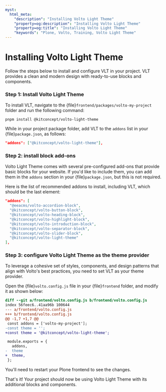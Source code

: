 ```yaml
---
myst:
  html_meta:
    "description": "Installing Volto Light Theme"
    "property=og:description": "Installing Volto Light Theme"
    "property=og:title": "Installing Volto Light Theme"
    "keywords": "Plone, Volto, Training, Volto Light Theme"
---
```



# Installing Volto Light Theme

Follow the steps below to install and configure VLT in your project. VLT provides a clean and modern design with ready-to-use blocks and components.

### Step 1: Install Volto Light Theme

To install VLT, navigate to the {file}`frontend/packages/volto-my-project` folder and run the following command:

```shell
pnpm install @kitconcept/volto-light-theme
```

While in your project package folder, add VLT to the `addons` list in your {file}`package.json`, as follows:

```json
"addons": ["@kitconcept/volto-light-theme"],
```

### Step 2: install block add-ons

Volto Light Theme comes with several pre-configured add-ons that provide basic blocks for your website. If you'd like to include them, you can add them in the `addons` section in your {file}`package.json`, but this is not required.

Here is the list of recommended addons to install, including VLT, which should be the last element:

```json
"addons": [
  "@eeacms/volto-accordion-block",
  "@kitconcept/volto-button-block",
  "@kitconcept/volto-heading-block",
  "@kitconcept/volto-highlight-block",
  "@kitconcept/volto-introduction-block",
  "@kitconcept/volto-separator-block",
  "@kitconcept/volto-slider-block",
  "@kitconcept/volto-light-theme"
],
```

### Step 3: configure Volto Light Theme as the theme provider

To leverage a cohesive set of styles, components, and design patterns that align with Volto's best practices, you need to set VLT as your theme provider.

Open the {file}`volto.config.js` file in your {file}`frontend` folder, and modify it as shown below:

```diff
diff --git a/frontend/volto.config.js b/frontend/volto.config.js
index 56feec6..41aa96b 100644
--- a/frontend/volto.config.js
+++ b/frontend/volto.config.js
@@ -1,7 +1,7 @@
 const addons = ['volto-my-project'];
-const theme = '';
+const theme = '@kitconcept/volto-light-theme';

 module.exports = {
   addons,
-  theme
+  theme,
 };
 ```

You'll need to restart your Plone frontend to see the changes.

That's it! Your project should now be using Volto Light Theme with its additional blocks and components.
